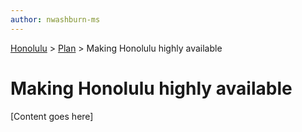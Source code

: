 ```yaml
---
author: nwashburn-ms
---
```


<a href="../overview.md">Honolulu</a> > <a href="../overview.md">Plan</a> > Making Honolulu highly available

# Making Honolulu highly available

[Content goes here]

